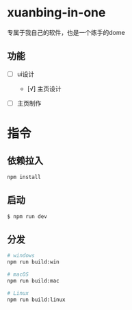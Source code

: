 # xuanbing-in-one

专属于我自己的软件，也是一个练手的dome

## 功能

- [ ] ui设计
  - [√] 主页设计
- [ ] 主页制作


# 指令

## 依赖拉入

```bash
npm install
```

## 启动

```bash
$ npm run dev
```

## 分发

```bash
# windows
npm run build:win

# macOS
npm run build:mac

# Linux
npm run build:linux
```